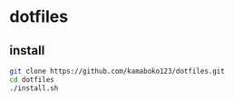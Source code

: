 # dotfiles

## install
```bash
git clone https://github.com/kamaboko123/dotfiles.git
cd dotfiles
./install.sh
```

